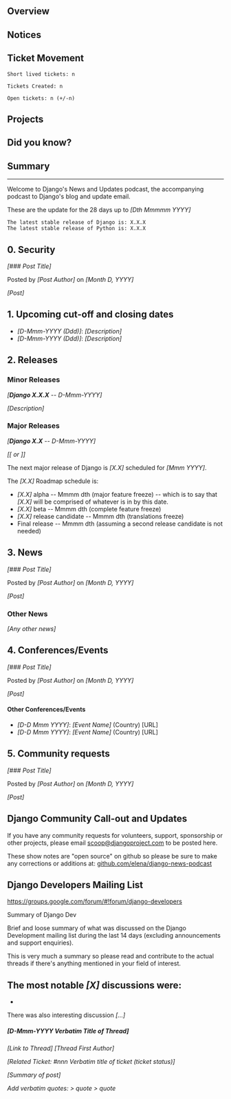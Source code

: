 ## Overview

## Notices

## Ticket Movement

```
Short lived tickets: n

Tickets Created: n

Open tickets: n (+/-n)

```

## Projects

## Did you know?

## Summary


---

Welcome to Django's News and Updates podcast, the accompanying podcast to Django's blog and update email.

These are the update for the 28 days up to _[Dth Mmmmm YYYY]_

    The latest stable release of Django is: X.X.X
    The latest stable release of Python is: X.X.X

## 0. Security

_[### Post Title]_

Posted by _[Post Author]_ on _[Month D, YYYY]_

_[Post]_


## 1. Upcoming cut-off and closing dates

- _[D-Mmm-YYYY (Ddd)]_: _[Description]_
- _[D-Mmm-YYYY (Ddd)]_: _[Description]_


## 2. Releases

### Minor Releases ##

_[**Django X.X.X** -- D-Mmm-YYYY]_

_[Description]_

### Major Releases ##

_[**Django X.X** -- D-Mmm-YYYY]_

_[[ or ]]_

The next major release of Django is _[X.X]_ scheduled for _[Mmm YYYY]_.

The _[X.X]_ Roadmap schedule is:

-  _[X.X]_ alpha -- Mmmm dth (major feature freeze) -- which is to say that _[X.X]_ will be comprised of whatever is in by this date.
-  _[X.X]_ beta -- Mmmm dth (complete feature freeze)
-  _[X.X]_ release candidate -- Mmmm dth (translations freeze)
-  Final release -- Mmmm dth (assuming a second release candidate is not needed)

## 3. News

_[### Post Title]_

Posted by _[Post Author]_ on _[Month D, YYYY]_

_[Post]_


### Other News

_[Any other news]_


## 4. Conferences/Events

_[### Post Title]_

Posted by _[Post Author]_ on _[Month D, YYYY]_

_[Post]_


#### Other Conferences/Events

- _[D-D Mmm YYYY]_: _[Event Name]_ (Country) [URL]
- _[D-D Mmm YYYY]_: _[Event Name]_ (Country) [URL]


## 5. Community requests

_[### Post Title]_

Posted by _[Post Author]_ on _[Month D, YYYY]_

_[Post]_


## Django Community Call-out and Updates

If you have any community requests for volunteers, support, sponsorship or other projects, please email [scoop@djangoproject.com](scoop@djangoproject.com) to be posted here.

These show notes are "open source" on github so please be sure to make any corrections or additions at: [github.com/elena/django-news-podcast](https://github.com/elena/django-news-podcast/blob/master/9999_2013-12-29.md)


## Django Developers Mailing List

https://groups.google.com/forum/#!forum/django-developers

Summary of Django Dev

Brief and loose summary of what was discussed on the Django Development mailing list during the last 14 days (excluding announcements and support enquiries).

This is very much a summary so please read and contribute to the actual threads if there's anything mentioned in your field of interest.

The most notable _[X]_ discussions were:
 -
 -

There was also interesting discussion _[...]_

##### _[D-Mmm-YYYY Verbatim Title of Thread]_
_[Link to Thread]_
_[Thread First Author]_

_[Related Ticket: #nnn Verbatim title of ticket (ticket status)]_

_[Summary of post]_

_Add verbatim quotes:_
_> quote_
_> quote_
